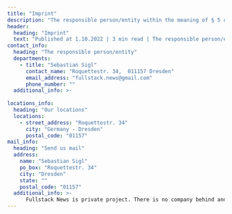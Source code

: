 ```yaml
---
title: "Imprint"
description: "The responsible person/entity within the meaning of § 5 of the Telemedia Act (Telemediengesetz,TMG) for the webpage fullstack-news.com"
header:
  heading: "Imprint"
  text: "Published at 1.10.2022 | 3 min read | The responsible person/entity within the meaning of § 5 of the Telemedia Act (Telemediengesetz,TMG) for the webpage fullstack-news.com is:"
contact_info:
  heading: "The responsible person/entity"
  departments:
    - title: "Sebastian Sigl"
      contact_name: "Roquettestr. 34,  011157 Dresden"
      email_address: "fullstack.news@gmail.com"
      phone_number: ""
  additional_info: >-
      
locations_info:
  heading: "Our locations"
  locations:
    - street_address: "Roquettestr. 34"
      city: "Germany - Dresden"
      postal_code: "01157"
mail_info:
  heading: "Send us mail"
  address:
    name: "Sebastian Sigl"
    po_box: "Roquettestr. 34"
    city: "Dresden"
    state: ""
    postal_code: "01157"
  additional_info: >-
      Fullstack News is private project. There is no company behind and decisions need to be made if the project is successful.
---
```

